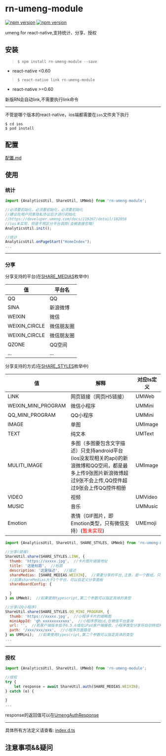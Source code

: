 
# rn-umeng-module

[![npm version](http://img.shields.io/npm/v/rn-umeng-module.svg?style=flat-square)](https://npmjs.org/package/rn-umeng-module "View this project on npm")
[![npm version](http://img.shields.io/npm/dm/rn-umeng-module.svg?style=flat-square)](https://npmjs.org/package/rn-umeng-module "View this project on npm")

umeng for react-native,支持统计、分享、授权

## 安装

> `$ npm install rn-umeng-module --save`

* react-native <0.60

> `$ react-native link rn-umeng-module`

* react-native >=0.60

新版RN会自动link,不需要执行link命令

---
不管是哪个版本的react-native，ios端都需要在`ios`文件夹下执行
```shell
$ cd ios
$ pod install
```


## 配置
[配置.md](./配置.md)
## 使用

### 统计
```javascript
import {AnalyticsUtil, ShareUtil, UMWeb} from 'rn-umeng-module';

//必须要初始化，必须要初始化，必须要初始化
//建议在用户同意隐私协议后才进行初始化
//https://developer.umeng.com/docs/119267/detail/182050
//ios未实现，但是不用区分平台调用(会被直接忽略)
AnalyticsUtil.init();

//统计
AnalyticsUtil.onPageStart("HomeIndex");
...
```
---

### 分享
分享支持的平台(在[SHARE_MEDIAS](./lib/ShareUtil.ts)枚举中)

|值|平台名|
|---|---|
|QQ|QQ|
|SINA|新浪微博|
|WEIXIN|微信|
|WEIXIN_CIRCLE|微信朋友圈|
|WEIXIN_CIRCLE|微信朋友圈|
|QZONE|QQ空间|
|...|...|

分享支持的方式(在[SHARE_STYLES](./lib/ShareUtil.ts)枚举中)

|值|解释|对应ts定义 |
|---|---|---|
|LINK|网页链接（网页H5链接）|UMWeb|
|WEIXIN_MINI_PROGRAM|微信小程序|UMMini|
|QQ_MINI_PROGRAM|QQ小程序|UMMini|
|IMAGE|单图| UMImage|
|TEXT|纯文本|UMText|
|MULITI_IMAGE|多图（多图要包含文字描述）只支持android平台(ios没发现相关的api)的新浪微博和QQ空间，都是最多上传9张图片新浪微博超过9张不会上传,QQ控件超过9张会上传QQ控件相册|UMImage|
|VIDEO|视频|UMVideo|
|MUSIC|音乐|UMMusic|
|Emotion|表情（GIF图片，即Emotion类型，只有微信支持）(<font color=red>暂未实现</font>)|UMEmoji|


```javascript
import {AnalyticsUtil, ShareUtil, SHARE_STYLES, UMWeb} from 'rn-umeng-module';

//分享(链接)
ShareUtil.share(SHARE_STYLES.LINK, {
  thumb: 'https://xxxxx.jpg',  //卡片图片链接地址
  title: '这是标题',  //标题
  description: '这是描述',  //描述
  shareMedias: [SHARE_MEDIAS.WEIXIN],  //需要分享的平台,注意，是一个数组，只传一个，调用固定的平台，传多个，则调用分享面板
  //如果shareMedias大于1个平台，可以自定义分享面板
  shareBoardConfig: {
      
  }
} as UMWeb);  //如果使用typescript,第二个参数可以指定具体的类型

//分享(QQ小程序)
ShareUtil.share(SHARE_STYLES.QQ_MINI_PROGRAM, {
  thumb: 'https://xxxxx.jpg',  //小程序卡片的缩略图 
  miniAppId: 'gh_xxxxxxxxxxxx',  //小程序原始id,在微信平台查询
  url: '',  //若客户端版本低于6.5.6或在iPad客户端接收，小程序类型分享将自动转成网页类型分享。
  path: '/xxx/xxx/xxx',  //小程序页面路径
} as UMMini);  //如果使用typescript,第二个参数可以指定具体的类型
...
```
---

### 授权
```javascript
import {AnalyticsUtil, ShareUtil, UMWeb} from 'rn-umeng-module';

//授权
try {
    let response = await ShareUtil.auth(SHARE_MEDIAS.WEIXIN);
} catch (e) {
    
}
...
```
response的返回值可以在[UmengAuthResponse](./types/index.d.ts)

---

具体所有方法定义请查看: [index.d.ts](./types/index.d.ts)

## 注意事项&&疑问

